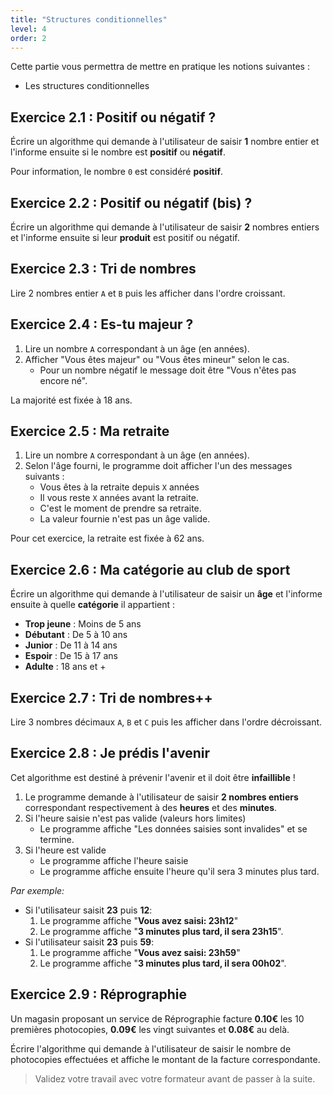 ```yaml
---
title: "Structures conditionnelles"
level: 4
order: 2
---
```


Cette partie vous permettra de mettre en pratique les notions suivantes : 
- Les structures conditionnelles


## Exercice 2.1 : Positif ou négatif ?

Écrire un algorithme qui demande à l'utilisateur de saisir **1** nombre entier et l'informe ensuite si le nombre est **positif** ou **négatif**.

Pour information, le nombre `0` est considéré **positif**.


## Exercice 2.2 : Positif ou négatif (bis) ?

Écrire un algorithme qui demande à l'utilisateur de saisir **2** nombres entiers et l'informe ensuite si leur **produit** est positif ou négatif.

## Exercice 2.3 : Tri de nombres

Lire 2 nombres entier `A` et `B` puis les afficher dans l'ordre croissant.

## Exercice 2.4 : Es-tu majeur ?

1. Lire un nombre `A` correspondant à un âge (en années).
2. Afficher "Vous êtes majeur" ou "Vous êtes mineur" selon le cas.  
    - Pour un nombre négatif le message doit être "Vous n'êtes pas encore né".

La majorité est fixée à 18 ans.


## Exercice 2.5 : Ma retraite

1. Lire un nombre `A` correspondant à un âge (en années).
2. Selon l'âge fourni, le programme doit afficher l'un des messages suivants : 
    - Vous êtes à la retraite depuis `X` années 
    - Il vous reste `X` années avant la retraite.
    - C'est le moment de prendre sa retraite.
    - La valeur fournie n'est pas un âge valide.

Pour cet exercice, la retraite est fixée à 62 ans.


## Exercice 2.6 : Ma catégorie au club de sport

Écrire un algorithme qui demande à l'utilisateur de saisir un **âge** et l'informe ensuite à quelle **catégorie** il appartient : 

- **Trop jeune** : Moins de 5 ans
- **Débutant** : De 5 à 10 ans
- **Junior** : De 11 à 14 ans
- **Espoir** : De 15 à 17 ans
- **Adulte** : 18 ans et +


## Exercice 2.7 : Tri de nombres++

Lire 3 nombres décimaux `A`, `B` et `C` puis les afficher dans l'ordre décroissant.


## Exercice 2.8 : Je prédis l'avenir

Cet algorithme est destiné à prévenir l'avenir et il doit être **infaillible** !

1. Le programme demande à l'utilisateur de saisir **2 nombres entiers** correspondant respectivement à des **heures** et des **minutes**. 
2. Si l'heure saisie n'est pas valide (valeurs hors limites)
    - Le programme affiche "Les données saisies sont invalides" et se termine.
3. Si l'heure est valide 
    - Le programme affiche l'heure saisie
    - Le programme affiche ensuite l'heure qu'il sera 3 minutes plus tard.

*Par exemple:* 

- Si l'utilisateur saisit **23** puis **12**:
    1. Le programme affiche "**Vous avez saisi: 23h12**"
    2. Le programme affiche "**3 minutes plus tard, il sera 23h15**".
- Si l'utilisateur saisit **23** puis **59**:
    1. Le programme affiche "**Vous avez saisi: 23h59**"
    2. Le programme affiche "**3 minutes plus tard, il sera 00h02**".


## Exercice 2.9 : Réprographie

Un magasin proposant un service de Réprographie facture **0.10€** les 10 premières photocopies, **0.09€** les vingt suivantes et **0.08€** au delà.

Écrire l'algorithme qui demande à l'utilisateur de saisir le nombre de photocopies effectuées et affiche le montant de la facture correspondante.

> Validez votre travail avec votre formateur avant de passer à la suite.
